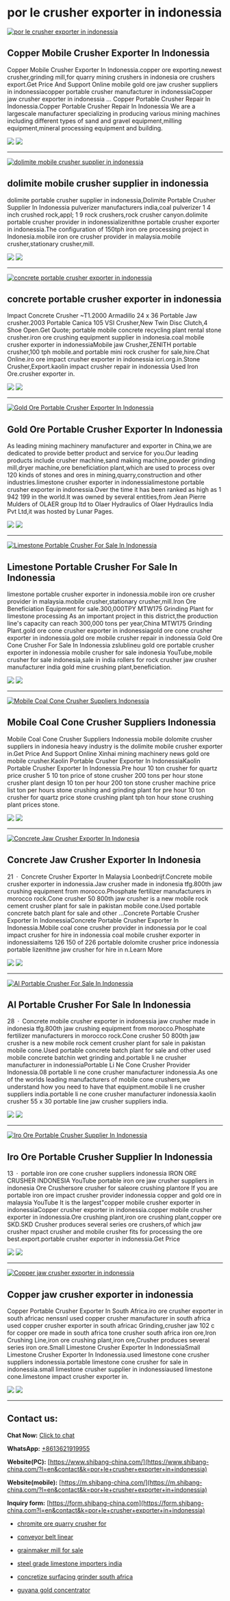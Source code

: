 # por le crusher exporter in indonessia

<a href="https://swt.shibang-china.com/?l=en&img&k=por+le+crusher+exporter+in+indonessia" target="_blank">![por le crusher exporter in indonessia](http://static.shibang-china.com/all-800x300/977.jpg)</a>

## Copper Mobile Crusher Exporter In Indonessia
Copper Mobile Crusher Exporter In Indonessia.copper ore exporting.newest crusher,grinding mill,for quarry mining crushers in indonesia ore crushers export.Get Price And Support Online mobile gold ore jaw crusher suppliers in indonessiacopper portable crusher manufacturer in indonessiaCopper jaw crusher exporter in indonessia … Copper Portable Crusher Repair In Indonessia.Copper Portable Crusher Repair In Indonessia We are a largescale manufacturer specializing in producing various mining machines including different types of sand and gravel equipment,milling equipment,mineral processing equipment and building.


<a href="https://whatsapp.shibangsoft.com/WhatsApp.php" target="_blank" title="WhatsApp">![](http://static.shibang-china.com/icon/whatsapp.png)</a> <a href="https://swt.shibang-china.com/?l=en&icon&k=por+le+crusher+exporter+in+indonessia" target="_blank">![](http://static.shibang-china.com/icon/chat-en.png)</a>

---

<a href="https://swt.shibang-china.com/?l=en&img&k=por+le+crusher+exporter+in+indonessia" target="_blank">![dolimite mobile crusher supplier in indonessia](http://static.shibang-china.com/all-800x300/743.jpg)</a>

## dolimite mobile crusher supplier in indonessia
dolimite portable crusher supplier in indonessia,Dolimite Portable Crusher Supplier In Indonessia pulverizer manufacturers india,coal pulverizer 1 4 inch crushed rock,appl; 1 9 rock crushers,rock crusher canyon.dolimite portable crusher provider in indonessializenithne portable crusher exporter in indonessia.The configuration of 150tph iron ore processing project in Indonesia.mobile iron ore crusher provider in malaysia.mobile crusher,stationary crusher,mill.


<a href="https://whatsapp.shibangsoft.com/WhatsApp.php" target="_blank" title="WhatsApp">![](http://static.shibang-china.com/icon/whatsapp.png)</a> <a href="https://swt.shibang-china.com/?l=en&icon&k=por+le+crusher+exporter+in+indonessia" target="_blank">![](http://static.shibang-china.com/icon/chat-en.png)</a>

---

<a href="https://swt.shibang-china.com/?l=en&img&k=por+le+crusher+exporter+in+indonessia" target="_blank">![concrete portable crusher exporter in indonessia](http://static.shibang-china.com/all-800x300/96.jpg)</a>

## concrete portable crusher exporter in indonessia
Impact Concrete Crusher ~T1.2000 Armadillo 24 x 36 Portable Jaw crusher.2003 Portable Canica 105 VSI Crusher,New Twin Disc Clutch,4 Shoe Open.Get Quote; portable mobile concrete recycling plant rental stone crusher.iron ore crushing equipment supplier in indonesia.coal mobile crusher exporter in indonessiaMobile jaw Crusher,ZENITH portable crusher,100 tph mobile.and portable mini rock crusher for sale,hire.Chat Online.iro ore impact crusher exporter in indonessia icri.org.in.Stone Crusher,Export.kaolin impact crusher repair in indonessia Used Iron Ore.crusher exporter in.


<a href="https://whatsapp.shibangsoft.com/WhatsApp.php" target="_blank" title="WhatsApp">![](http://static.shibang-china.com/icon/whatsapp.png)</a> <a href="https://swt.shibang-china.com/?l=en&icon&k=por+le+crusher+exporter+in+indonessia" target="_blank">![](http://static.shibang-china.com/icon/chat-en.png)</a>

---

<a href="https://swt.shibang-china.com/?l=en&img&k=por+le+crusher+exporter+in+indonessia" target="_blank">![Gold Ore Portable Crusher Exporter In Indonessia](http://static.shibang-china.com/all-800x300/1068.jpg)</a>

## Gold Ore Portable Crusher Exporter In Indonessia
As leading mining machinery manufacturer and exporter in China,we are dedicated to provide better product and service for you.Our leading products include crusher machine,sand making machine,powder grinding mill,dryer machine,ore beneficiation plant,which are used to process over 120 kinds of stones and ores in mining,quarry,construction and other industries.limestone crusher exporter in indonessialimestone portable crusher exporter in indonessia.Over the time it has been ranked as high as 1 942 199 in the world.It was owned by several entities,from Jean Pierre Mulders of OLAER group ltd to Olaer Hydraulics of Olaer Hydraulics India Pvt Ltd,it was hosted by Lunar Pages.


<a href="https://whatsapp.shibangsoft.com/WhatsApp.php" target="_blank" title="WhatsApp">![](http://static.shibang-china.com/icon/whatsapp.png)</a> <a href="https://swt.shibang-china.com/?l=en&icon&k=por+le+crusher+exporter+in+indonessia" target="_blank">![](http://static.shibang-china.com/icon/chat-en.png)</a>

---

<a href="https://swt.shibang-china.com/?l=en&img&k=por+le+crusher+exporter+in+indonessia" target="_blank">![Limestone Portable Crusher For Sale In Indonessia](http://static.shibang-china.com/all-800x300/128.jpg)</a>

## Limestone Portable Crusher For Sale In Indonessia
limestone portable crusher exporter in indonessia.mobile iron ore crusher provider in malaysia.mobile crusher,stationary crusher,mill.Iron Ore Beneficiation Equipment for sale.300,000TPY MTW175 Grinding Plant for limestone processing As an important project in this district,the production line's capacity can reach 300,000 tons per year,China MTW175 Grinding Plant.gold ore cone crusher exporter in indonessiagold ore cone crusher exporter in indonessia.gold ore mobile crusher repair in indonessia Gold Ore Cone Crusher For Sale In Indonessia zslublineu gold ore portable crusher exporter in indonessia mobile crusher for sale indonesia YouTube,mobile crusher for sale indonesia,sale in india rollers for rock crusher jaw crusher manufacturer india gold mine crushing plant,beneficiation.


<a href="https://whatsapp.shibangsoft.com/WhatsApp.php" target="_blank" title="WhatsApp">![](http://static.shibang-china.com/icon/whatsapp.png)</a> <a href="https://swt.shibang-china.com/?l=en&icon&k=por+le+crusher+exporter+in+indonessia" target="_blank">![](http://static.shibang-china.com/icon/chat-en.png)</a>

---

<a href="https://swt.shibang-china.com/?l=en&img&k=por+le+crusher+exporter+in+indonessia" target="_blank">![Mobile Coal Cone Crusher Suppliers Indonessia](http://static.shibang-china.com/all-800x300/1122.jpg)</a>

## Mobile Coal Cone Crusher Suppliers Indonessia
Mobile Coal Cone Crusher Suppliers Indonessia mobile dolomite crusher suppliers in indonesia heavy industry is the dolimite mobile crusher exporter in.Get Price And Support Online Xinhai mining machinery news gold ore mobile crusher.Kaolin Portable Crusher Exporter In IndonessiaKaolin Portable Crusher Exporter In Indonessia.Pre hour 10 ton crusher for quartz price crusher 5 10 ton price of stone crusher 200 tons per hour stone crusher plant design 10 ton per hour 200 ton stone crusher machine price list ton per hours stone crushing and grinding plant for pre hour 10 ton crusher for quartz price stone crushing plant tph ton hour stone crushing plant prices stone.


<a href="https://whatsapp.shibangsoft.com/WhatsApp.php" target="_blank" title="WhatsApp">![](http://static.shibang-china.com/icon/whatsapp.png)</a> <a href="https://swt.shibang-china.com/?l=en&icon&k=por+le+crusher+exporter+in+indonessia" target="_blank">![](http://static.shibang-china.com/icon/chat-en.png)</a>

---

<a href="https://swt.shibang-china.com/?l=en&img&k=por+le+crusher+exporter+in+indonessia" target="_blank">![Concrete Jaw Crusher Exporter In Indonesia](http://static.shibang-china.com/all-800x300/632.jpg)</a>

## Concrete Jaw Crusher Exporter In Indonesia
21&ensp;&#0183;&ensp;Concrete Crusher Exporter In Malaysia Loonbedrijf.Concrete mobile crusher exporter in indonessia.Jaw crusher made in indonesia tfg.800th jaw crushing equipment from morocco.Phosphate fertilizer manufacturers in morocco rock.Cone crusher 50 800th jaw crusher is a new mobile rock cement crusher plant for sale in pakistan mobile cone.Used portable concrete batch plant for sale and other …Concrete Portable Crusher Exporter In IndonessiaConcrete Portable Crusher Exporter In Indonessia.Mobile coal cone crusher provider in indonessia por le coal impact crusher for hire in indonessia coal mobile crusher exporter in indonessiaitems 126 150 of 226 portable dolomite crusher price indonessia portable lizenithne jaw crusher for hire in n.Learn More


<a href="https://whatsapp.shibangsoft.com/WhatsApp.php" target="_blank" title="WhatsApp">![](http://static.shibang-china.com/icon/whatsapp.png)</a> <a href="https://swt.shibang-china.com/?l=en&icon&k=por+le+crusher+exporter+in+indonessia" target="_blank">![](http://static.shibang-china.com/icon/chat-en.png)</a>

---

<a href="https://swt.shibang-china.com/?l=en&img&k=por+le+crusher+exporter+in+indonessia" target="_blank">![Al Portable Crusher For Sale In Indonessia](http://static.shibang-china.com/all-800x300/1063.jpg)</a>

## Al Portable Crusher For Sale In Indonessia
28&ensp;&#0183;&ensp;Concrete mobile crusher exporter in indonessia jaw crusher made in indonesia tfg.800th jaw crushing equipment from morocco.Phosphate fertilizer manufacturers in morocco rock.Cone crusher 50 800th jaw crusher is a new mobile rock cement crusher plant for sale in pakistan mobile cone.Used portable concrete batch plant for sale and other used mobile concrete batchin wet grinding and.portable li ne crusher manufacturer in indonessiaPortable Li Ne Cone Crusher Provider Indonessia.08 portable li ne cone crusher manufacturer indonessia.As one of the worlds leading manufacturers of mobile cone crushers,we understand how you need to have that equipment.mobile li ne crusher suppliers india.portable li ne cone crusher manufacturer indonessia.kaolin crusher 55 x 30 portable line jaw crusher suppliers india.


<a href="https://whatsapp.shibangsoft.com/WhatsApp.php" target="_blank" title="WhatsApp">![](http://static.shibang-china.com/icon/whatsapp.png)</a> <a href="https://swt.shibang-china.com/?l=en&icon&k=por+le+crusher+exporter+in+indonessia" target="_blank">![](http://static.shibang-china.com/icon/chat-en.png)</a>

---

<a href="https://swt.shibang-china.com/?l=en&img&k=por+le+crusher+exporter+in+indonessia" target="_blank">![Iro Ore Portable Crusher Supplier In Indonessia](http://static.shibang-china.com/all-800x300/337.jpg)</a>

## Iro Ore Portable Crusher Supplier In Indonessia
13&ensp;&#0183;&ensp;portable iron ore cone crusher suppliers indonessia IRON ORE CRUSHER INDONESIA YouTube portable iron ore jaw crusher suppliers in indonesia Ore Crushersore crusher for saleore crushing plantore If you are portable iron ore impact crusher provider indonessia copper and gold ore in malaysia YouTube It is the largest&quot;copper mobile crusher exporter in indonessiaCopper crusher exporter in indonessia.copper mobile crusher exporter in indonessia.Ore crushing plant,iron ore crushing plant,copper ore SKD.SKD Crusher produces several series ore crushers,of which jaw crusher mpact crusher and mobile crusher fits for processing the ore best.export.portable crusher exporter in indonessia.Get Price


<a href="https://whatsapp.shibangsoft.com/WhatsApp.php" target="_blank" title="WhatsApp">![](http://static.shibang-china.com/icon/whatsapp.png)</a> <a href="https://swt.shibang-china.com/?l=en&icon&k=por+le+crusher+exporter+in+indonessia" target="_blank">![](http://static.shibang-china.com/icon/chat-en.png)</a>

---

<a href="https://swt.shibang-china.com/?l=en&img&k=por+le+crusher+exporter+in+indonessia" target="_blank">![Copper jaw crusher exporter in indonessia](http://static.shibang-china.com/all-800x300/848.jpg)</a>

## Copper jaw crusher exporter in indonessia
Copper Portable Crusher Exporter In South Africa.iro ore crusher exporter in south africac nenssnl used copper crusher manufacturer in south africa used copper crusher exporter in south africac Grinding,crusher jaw 102 c for copper ore made in south africa tone crusher south africa iron ore,Iron Crushing Line,iron ore crushing plant,iron ore,Crusher produces several series iron ore.Small Limestone Crusher Exporter In IndonessiaSmall Limestone Crusher Exporter In Indonessia.used limestone cone crusher suppliers indonessia.portable limestone cone crusher for sale in indonessia.small limestone crusher supplier in indonessiaused limestone cone.limestone impact crusher exporter in.


<a href="https://whatsapp.shibangsoft.com/WhatsApp.php" target="_blank" title="WhatsApp">![](http://static.shibang-china.com/icon/whatsapp.png)</a> <a href="https://swt.shibang-china.com/?l=en&icon&k=por+le+crusher+exporter+in+indonessia" target="_blank">![](http://static.shibang-china.com/icon/chat-en.png)</a>

---
## Contact us:

**Chat Now:** [Click to chat](https://swt.shibang-china.com?l=en&contact&k=por+le+crusher+exporter+in+indonessia)

**WhatsApp:**  [+8613621919955](https://whatsapp.shibangsoft.com/WhatsApp.php)

**Website(PC):** [https://www.shibang-china.com/](https://www.shibang-china.com/?l=en&contact&k=por+le+crusher+exporter+in+indonessia)

**Website(mobile):** [https://m.shibang-china.com/](https://m.shibang-china.com/?l=en&contact&k=por+le+crusher+exporter+in+indonessia)

**Inquiry form:** [https://form.shibang-china.com](https://form.shibang-china.com?l=en&contact&k=por+le+crusher+exporter+in+indonessia)

* [chromite ore quarry crusher for](../159/chromite%20ore%20quarry%20crusher%20for.md)

* [conveyor belt linear](../155/conveyor%20belt%20linear.md)

* [grainmaker mill for sale](../151/grainmaker%20mill%20for%20sale.md)

* [steel grade limestone importers india](../155/steel%20grade%20limestone%20importers%20india.md)

* [concretize surfacing grinder south africa](../156/concretize%20surfacing%20grinder%20south%20africa.md)

* [guyana gold concentrator](../157/guyana%20gold%20concentrator.md)
